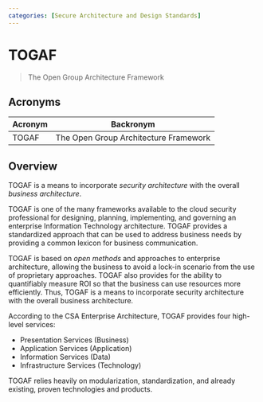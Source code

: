 ```yaml
---
categories: [Secure Architecture and Design Standards]
---
```


# TOGAF

> The Open Group Architecture Framework

## Acronyms

| Acronym | Backronym |
| - | - |
| TOGAF | The Open Group Architecture Framework |

## Overview

TOGAF is a means to incorporate *security architecture* with the overall *business architecture*.

TOGAF is one of the many frameworks available to the cloud security professional for designing, planning, implementing, and governing an enterprise Information Technology architecture. TOGAF provides a standardized approach that can be used to address business needs by providing a common lexicon for business communication.

TOGAF is based on *open methods* and approaches to enterprise architecture, allowing the business to avoid a lock-in scenario from the use of proprietary approaches. TOGAF also provides for the ability to quantifiably measure ROI so that the business can use resources more efficiently. Thus, TOGAF is a means to incorporate security architecture with the overall business architecture.

According to the CSA Enterprise Architecture, TOGAF provides four high-level services:

- Presentation Services (Business)
- Application Services (Application)
- Information Services (Data)
- Infrastructure Services (Technology)

TOGAF relies heavily on modularization, standardization, and already existing, proven technologies and products.